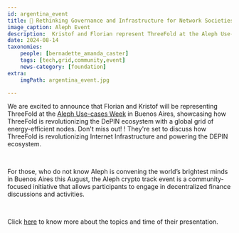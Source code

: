 ```yaml
---
id: argentina_event
title: 📣 Rethinking Governance and Infrastructure for Network Societies- Aleph Use-cases Week	
image_caption: Aleph Event
description:  Kristof and Florian represent ThreeFold at the Aleph Use-cases Week in Buenos Aires
date: 2024-08-14
taxonomies:
    people: [bernadette_amanda_caster]
    tags: [tech,grid,community,event]
    news-category: [foundation]
extra:
    imgPath: argentina_event.jpg

---
```


We are excited to announce that Florian and Kristof will be representing ThreeFold at the [Aleph Use-cases Week](https://app.sola.day/event/aleph) in Buenos Aires, showcasing how ThreeFold is revolutionizing the DePIN ecosystem with a global grid of energy-efficient nodes. Don't miss out! ! They're set to discuss how ThreeFold is revolutionizing Internet Infrastructure and powering the DEPIN ecosystem.

<br/>

For those, who do not know Aleph is convening the world’s brightest minds in Buenos Aires this August, the Aleph crypto track event is a community-focused initiative that allows participants to engage in decentralized finance discussions and activities.

<br/>

Click [here](https://lu.ma/4p4tcvb5) to know more about the topics and time of their presentation.

